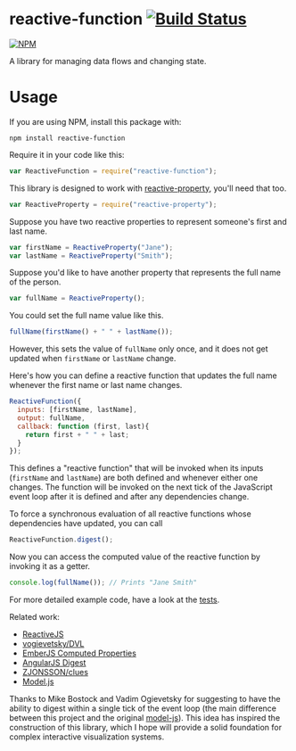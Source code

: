 # reactive-function [![Build Status](https://travis-ci.org/curran/reactive-function.svg?branch=master)](https://travis-ci.org/curran/reactive-function)

[![NPM](https://nodei.co/npm/reactive-function.png)](https://npmjs.org/package/reactive-function)

A library for managing data flows and changing state.

# Usage

If you are using NPM, install this package with:

`npm install reactive-function`

Require it in your code like this:

```javascript
var ReactiveFunction = require("reactive-function");
```

This library is designed to work with [reactive-property](https://github.com/curran/reactive-property), you'll need that too.

```javascript
var ReactiveProperty = require("reactive-property");
```

Suppose you have two reactive properties to represent someone's first and last name.

```javascript
var firstName = ReactiveProperty("Jane");
var lastName = ReactiveProperty("Smith");
```

Suppose you'd like to have another property that represents the full name of the person.

```javascript
var fullName = ReactiveProperty();
```

You could set the full name value like this.

```javascript
fullName(firstName() + " " + lastName());
```

However, this sets the value of `fullName` only once, and it does not get updated when `firstName` or `lastName` change.

Here's how you can define a reactive function that updates the full name whenever the first name or last name changes.

```javascript
ReactiveFunction({
  inputs: [firstName, lastName],
  output: fullName,
  callback: function (first, last){
    return first + " " + last;
  }
});
```

This defines a "reactive function" that will be invoked when its inputs (`firstName` and `lastName`) are both defined and whenever either one changes. The function will be invoked on the next tick of the JavaScript event loop after it is defined and after any dependencies change.

To force a synchronous evaluation of all reactive functions whose dependencies have updated, you can call

```javascript
ReactiveFunction.digest();
```

Now you can access the computed value of the reactive function by invoking it as a getter.

```javascript
console.log(fullName()); // Prints "Jane Smith"
```

For more detailed example code, have a look at the [tests](https://github.com/curran/reactive-function/blob/master/test.js).

Related work:

 * [ReactiveJS](https://github.com/mattbaker/Reactive.js)
 * [vogievetsky/DVL](https://github.com/vogievetsky/DVL)
 * [EmberJS Computed Properties](https://guides.emberjs.com/v2.0.0/object-model/computed-properties/)
 * [AngularJS Digest](https://docs.angularjs.org/api/ng/type/$rootScope.Scope#$digest)
 * [ZJONSSON/clues](https://github.com/ZJONSSON/clues)
 * [Model.js](https://github.com/curran/model)

Thanks to Mike Bostock and Vadim Ogievetsky for suggesting to have the ability to digest within a single tick of the event loop (the main difference between this project and the original [model-js](https://github.com/curran/model)). This idea has inspired the construction of this library, which I hope will provide a solid foundation for complex interactive visualization systems.
